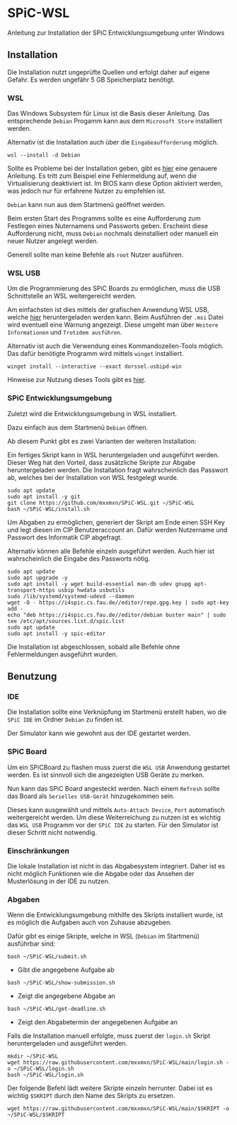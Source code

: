 # SPiC-WSL

Anleitung zur Installation der SPiC Entwicklungsumgebung unter Windows

## Installation

Die Installation nutzt ungeprüfte Quellen und erfolgt daher auf eigene Gefahr.
Es werden ungefähr 5 GB Speicherplatz benötigt.

### WSL

Das Windows Subsystem für Linux ist die Basis dieser Anleitung.
Das entsprechende `Debian` Progamm kann aus dem `Microsoft Store` installiert werden.

Alternativ ist die Installation auch über die `Eingabeaufforderung` möglich.
```
wsl --install -d Debian
```

Sollte es Probleme bei der Installation geben, gibt es [hier](https://learn.microsoft.com/de-de/windows/wsl/install) eine genauere Anleitung.
Es tritt zum Beispiel eine Fehlermeldung auf, wenn die Virtualisierung deaktiviert ist.
Im BIOS kann diese Option aktiviert werden, was jedoch nur für erfahrene Nutzer zu empfehlen ist.

`Debian` kann nun aus dem Startmenü geöffnet werden.

Beim ersten Start des Programms sollte es eine Aufforderung zum Festlegen eines Nuternamens und Passworts geben.
Erscheint diese Aufforderung nicht, muss `Debian` nochmals deinstalliert oder manuell ein neuer Nutzer angelegt werden.

Generell sollte man keine Befehle als `root` Nutzer ausführen.

### WSL USB

Um die Programmierung des SPiC Boards zu ermöglichen, muss die USB Schnittstelle an WSL weitergereicht werden.

Am einfachsten ist dies mittels der grafischen Anwendung WSL USB, welche [hier](https://gitlab.com/alelec/wsl-usb-gui/-/releases) heruntergeladen werden kann.
Beim Ausführen der `.msi` Datei wird eventuell eine Warnung angezeigt.
Diese umgeht man über `Weitere Informationen` und `Trotzdem ausführen`.

Alternativ ist auch die Verwendung eines Kommandozeilen-Tools möglich.
Das dafür benötigte Programm wird mittels `winget` installiert.

```
winget install --interactive --exact dorssel.usbipd-win
```

Hinweise zur Nutzung dieses Tools gibt es [hier](https://learn.microsoft.com/de-de/windows/wsl/connect-usb#attach-a-usb-device).

### SPiC Entwicklungsumgebung

Zuletzt wird die Entwicklungsumgebung in WSL installiert.

Dazu einfach aus dem Startmenü `Debian` öffnen.

Ab diesem Punkt gibt es zwei Varianten der weiteren Installation:

Ein fertiges Skript kann in WSL heruntergeladen und ausgeführt werden.
Dieser Weg hat den Vorteil, dass zusätzliche Skripte zur Abgabe heruntergeladen werden.
Die Installation fragt wahrscheinlich das Passwort ab, welches bei der Installation von WSL festgelegt wurde.

```
sudo apt update
sudo apt install -y git
git clone https://github.com/mxxmxn/SPiC-WSL.git ~/SPiC-WSL
bash ~/SPiC-WSL/install.sh
```

Um Abgaben zu ermöglichen, generiert der Skript am Ende einen SSH Key und legt diesen im CIP Benutzeraccount an.
Dafür werden Nutzername und Passwort des Informatik CIP abgefragt.

Alternativ können alle Befehle einzeln ausgeführt werden.
Auch hier ist wahrscheinlich die Eingabe des Passworts nötig.

```
sudo apt update
sudo apt upgrade -y
sudo apt install -y wget build-essential man-db udev gnupg apt-transport-https usbip hwdata usbutils
sudo /lib/systemd/systemd-udevd --daemon
wget -O - https://i4spic.cs.fau.de//editor/repo.gpg.key | sudo apt-key add -
echo "deb https://i4spic.cs.fau.de//editor/debian buster main" | sudo tee /etc/apt/sources.list.d/spic.list
sudo apt update
sudo apt install -y spic-editor
```

Die Installation ist abgeschlossen, sobald alle Befehle ohne Fehlermeldungen ausgeführt wurden.

## Benutzung

### IDE

Die Installation sollte eine Verknüpfung im Startmenü erstellt haben, wo die `SPiC IDE` im Ordner `Debian` zu finden ist.

Der Simulator kann wie gewohnt aus der IDE gestartet werden.

### SPiC Board

Um ein SPiCBoard zu flashen muss zuerst die `WSL USB` Anwendung gestartet werden.
Es ist sinnvoll sich die angezeigten USB Geräte zu merken.

Nun kann das SPiC Board angesteckt werden.
Nach einem `Refresh` sollte das Board als `Serielles USB-Gerät` hinzugekommen sein.

Dieses kann ausgewählt und mittels `Auto-Attach Device`, `Port` automatisch weitergereicht werden.
Um diese Weiterreichung zu nutzen ist es wichtig das `WSL USB` Programm vor der `SPiC IDE` zu starten.
Für den Simulator ist dieser Schritt nicht notwendig.

### Einschränkungen

Die lokale Installation ist nicht in das Abgabesystem integriert.
Daher ist es nicht möglich Funktionen wie die Abgabe oder das Ansehen der Musterlösung in der IDE zu nutzen.

### Abgaben

Wenn die Entwicklungsumgebung mithilfe des Skripts installiert wurde, ist es möglich die Aufgaben auch von Zuhause abzugeben.

Dafür gibt es einige Skripte, welche in WSL (`Debian` im Startmenü) ausführbar sind:

```
bash ~/SPiC-WSL/submit.sh
```

- Gibt die angegebene Aufgabe ab

```
bash ~/SPiC-WSL/show-submission.sh
```

- Zeigt die angegebene Abgabe an

```
bash ~/SPiC-WSL/get-deadline.sh
```

- Zeigt den Abgabetermin der angegebenen Aufgabe an

Falls die Installation manuell erfolgte, muss zuerst der `login.sh` Skript heruntergeladen und ausgeführt werden.

```
mkdir ~/SPiC-WSL
wget https://raw.githubusercontent.com/mxxmxn/SPiC-WSL/main/login.sh -o ~/SPiC-WSL/login.sh
bash ~/SPiC-WSL/login.sh
````

Der folgende Befehl lädt weitere Skripte einzeln herrunter.
Dabei ist es wichtig `$SKRIPT` durch den Name des Skripts zu ersetzen.

```
wget https://raw.githubusercontent.com/mxxmxn/SPiC-WSL/main/$SKRIPT -o ~/SPiC-WSL/$SKRIPT
```
